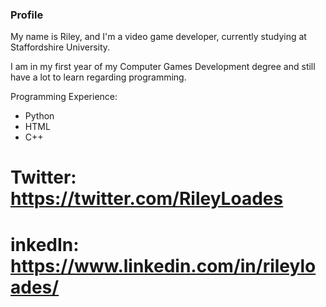 ### Profile

My name is Riley, and I'm a video game developer, currently studying at Staffordshire University.

I am in my first year of my Computer Games Development degree and still have a lot to learn regarding programming.

Programming Experience:
- Python
- HTML
- C++

# Twitter: https://twitter.com/RileyLoades
# inkedIn: https://www.linkedin.com/in/rileyloades/
